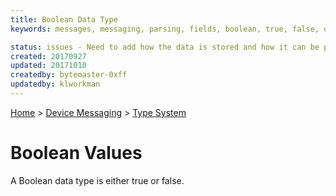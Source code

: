```yaml
---
title: Boolean Data Type
keywords: messages, messaging, parsing, fields, boolean, true, false, datatypes

status: issues - Need to add how the data is stored and how it can be parsed.
created: 20170927
updated: 20171010
createdby: bytemaster-0xff
updatedby: klworkman
---
```

[Home](../../Index.md) > [Device Messaging](../Index.md) > [Type System](Index.md)

# Boolean Values

A Boolean data type is either true or false.

